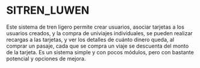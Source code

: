 # SITREN_LUWEN

Este sistema de tren ligero permite crear usuarios, asociar tarjetas a los usuarios creados, y la compra de univiajes individuales, se pueden realizar recargas a las tarjetas, y ver los detalles de cuánto dinero queda, al comprar un pasaje, cada que se compra un viaje se descuenta del monto de la tarjeta. Es un sistema simple y con pocos módulos, pero con bastante potencial y opciones de mejora.
